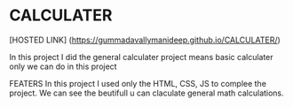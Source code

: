 # CALCULATER

[HOSTED LINK] (https://gummadavallymanideep.github.io/CALCULATER/)

In this project I did the general calculater project means basic calculater only we can do in this project

FEATERS
  In this project I used only the HTML, CSS, JS to complee the project.
  We can see the beutifull u can claculate general math calculations.
